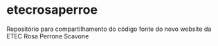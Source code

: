 # etecrosaperroe
Repositório para compartilhamento do código fonte do novo website da ETEC Rosa Perrone Scavone
